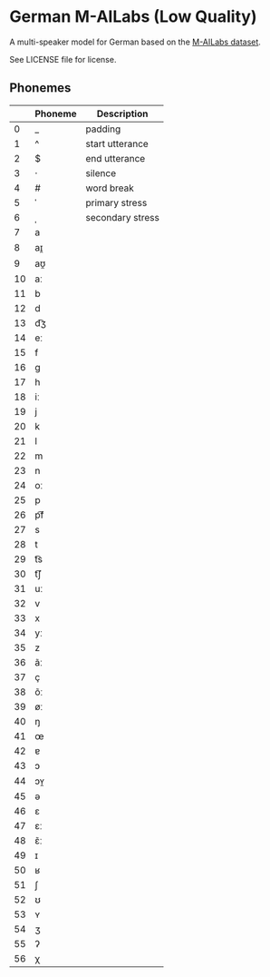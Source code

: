 # German M-AILabs (Low Quality)

A multi-speaker model for German based on the [M-AILabs dataset](https://www.caito.de/2019/01/03/the-m-ailabs-speech-dataset/).

See LICENSE file for license.


## Phonemes

<table><thead><th>&nbsp;</th><th>Phoneme</th><th>Description</th></thead>
<tr>
<td> 0 </td>
<td> _ </td>
<td> padding </td>
</tr>
<tr>
<td> 1 </td>
<td> ^ </td>
<td> start utterance </td>
</tr>
<tr>
<td> 2 </td>
<td> $ </td>
<td> end utterance </td>
</tr>
<tr>
<td> 3 </td>
<td> · </td>
<td> silence </td>
</tr>
<tr>
<td> 4 </td>
<td> # </td>
<td> word break </td>
</tr>
<tr>
<td> 5 </td>
<td> ˈ </td>
<td> primary stress </td>
</tr>
<tr>
<td> 6 </td>
<td> ˌ </td>
<td> secondary stress </td>
</tr>
<tr>
<td> 7 </td>
<td> a </td>
<td>  </td>
</tr>
<tr>
<td> 8 </td>
<td> aɪ̯ </td>
<td>  </td>
</tr>
<tr>
<td> 9 </td>
<td> aʊ̯ </td>
<td>  </td>
</tr>
<tr>
<td> 10 </td>
<td> aː </td>
<td>  </td>
</tr>
<tr>
<td> 11 </td>
<td> b </td>
<td>  </td>
</tr>
<tr>
<td> 12 </td>
<td> d </td>
<td>  </td>
</tr>
<tr>
<td> 13 </td>
<td> d͡ʒ </td>
<td>  </td>
</tr>
<tr>
<td> 14 </td>
<td> eː </td>
<td>  </td>
</tr>
<tr>
<td> 15 </td>
<td> f </td>
<td>  </td>
</tr>
<tr>
<td> 16 </td>
<td> g </td>
<td>  </td>
</tr>
<tr>
<td> 17 </td>
<td> h </td>
<td>  </td>
</tr>
<tr>
<td> 18 </td>
<td> iː </td>
<td>  </td>
</tr>
<tr>
<td> 19 </td>
<td> j </td>
<td>  </td>
</tr>
<tr>
<td> 20 </td>
<td> k </td>
<td>  </td>
</tr>
<tr>
<td> 21 </td>
<td> l </td>
<td>  </td>
</tr>
<tr>
<td> 22 </td>
<td> m </td>
<td>  </td>
</tr>
<tr>
<td> 23 </td>
<td> n </td>
<td>  </td>
</tr>
<tr>
<td> 24 </td>
<td> oː </td>
<td>  </td>
</tr>
<tr>
<td> 25 </td>
<td> p </td>
<td>  </td>
</tr>
<tr>
<td> 26 </td>
<td> p͡f </td>
<td>  </td>
</tr>
<tr>
<td> 27 </td>
<td> s </td>
<td>  </td>
</tr>
<tr>
<td> 28 </td>
<td> t </td>
<td>  </td>
</tr>
<tr>
<td> 29 </td>
<td> t͡s </td>
<td>  </td>
</tr>
<tr>
<td> 30 </td>
<td> t͡ʃ </td>
<td>  </td>
</tr>
<tr>
<td> 31 </td>
<td> uː </td>
<td>  </td>
</tr>
<tr>
<td> 32 </td>
<td> v </td>
<td>  </td>
</tr>
<tr>
<td> 33 </td>
<td> x </td>
<td>  </td>
</tr>
<tr>
<td> 34 </td>
<td> yː </td>
<td>  </td>
</tr>
<tr>
<td> 35 </td>
<td> z </td>
<td>  </td>
</tr>
<tr>
<td> 36 </td>
<td> ãː </td>
<td>  </td>
</tr>
<tr>
<td> 37 </td>
<td> ç </td>
<td>  </td>
</tr>
<tr>
<td> 38 </td>
<td> õː </td>
<td>  </td>
</tr>
<tr>
<td> 39 </td>
<td> øː </td>
<td>  </td>
</tr>
<tr>
<td> 40 </td>
<td> ŋ </td>
<td>  </td>
</tr>
<tr>
<td> 41 </td>
<td> œ </td>
<td>  </td>
</tr>
<tr>
<td> 42 </td>
<td> ɐ </td>
<td>  </td>
</tr>
<tr>
<td> 43 </td>
<td> ɔ </td>
<td>  </td>
</tr>
<tr>
<td> 44 </td>
<td> ɔʏ̯ </td>
<td>  </td>
</tr>
<tr>
<td> 45 </td>
<td> ə </td>
<td>  </td>
</tr>
<tr>
<td> 46 </td>
<td> ɛ </td>
<td>  </td>
</tr>
<tr>
<td> 47 </td>
<td> ɛː </td>
<td>  </td>
</tr>
<tr>
<td> 48 </td>
<td> ɛ̃ː </td>
<td>  </td>
</tr>
<tr>
<td> 49 </td>
<td> ɪ </td>
<td>  </td>
</tr>
<tr>
<td> 50 </td>
<td> ʁ </td>
<td>  </td>
</tr>
<tr>
<td> 51 </td>
<td> ʃ </td>
<td>  </td>
</tr>
<tr>
<td> 52 </td>
<td> ʊ </td>
<td>  </td>
</tr>
<tr>
<td> 53 </td>
<td> ʏ </td>
<td>  </td>
</tr>
<tr>
<td> 54 </td>
<td> ʒ </td>
<td>  </td>
</tr>
<tr>
<td> 55 </td>
<td> ʔ </td>
<td>  </td>
</tr>
<tr>
<td> 56 </td>
<td> χ </td>
<td>  </td>
</tr>
</table>
